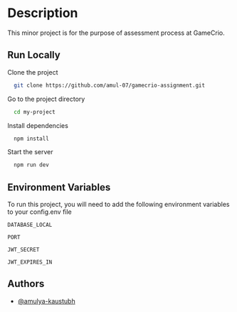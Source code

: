 # Description

This minor project is for the purpose of assessment process at GameCrio.

## Run Locally

Clone the project

```bash
  git clone https://github.com/amul-07/gamecrio-assignment.git
```

Go to the project directory

```bash
  cd my-project
```

Install dependencies

```bash
  npm install
```

Start the server

```bash
  npm run dev
```

## Environment Variables

To run this project, you will need to add the following environment variables to your config.env file

`DATABASE_LOCAL`

`PORT`

`JWT_SECRET`

`JWT_EXPIRES_IN`

## Authors

- [@amulya-kaustubh](https://www.github.com/amul-07)
